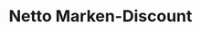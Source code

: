 ---
title: "Netto Marken-Discount"
url: /hansestadt-attendorn/netto-marken-discount/
shop: Supermarkt
---